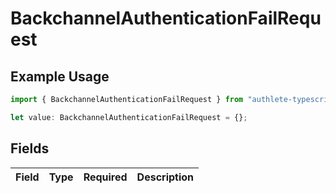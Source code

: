 # BackchannelAuthenticationFailRequest

## Example Usage

```typescript
import { BackchannelAuthenticationFailRequest } from "authlete-typescript-sdk/models";

let value: BackchannelAuthenticationFailRequest = {};
```

## Fields

| Field       | Type        | Required    | Description |
| ----------- | ----------- | ----------- | ----------- |